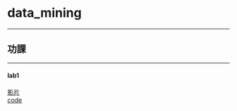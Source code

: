 # data_mining
------------------------------------------------------------------------------
## 功課
---------------------------------------
#### lab1
[影片](https://youtu.be/COuzaDxH1bA/ "Title") 
<br />[code](https://github.com/Huwalli/data_mining/blob/main/lab1.ipynb)